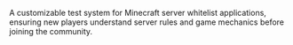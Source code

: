 A customizable test system for Minecraft server whitelist applications, ensuring new players understand server rules and game mechanics before joining the community.

